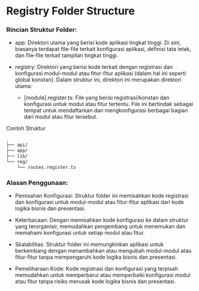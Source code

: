 # Registry Folder Structure

### Rincian Struktur Folder:
- app: Direktori utama yang berisi kode aplikasi tingkat tinggi. Di sini, biasanya terdapat file-file terkait konfigurasi aplikasi, definisi tata letak, dan file-file terkait tampilan tingkat tinggi.

- registry: Direktori yang berisi kode terkait dengan registrasi dan konfigurasi modul-modul atau fitur-fitur aplikasi (dalam hal ini seperti global konstan). Dalam struktur ini, direktori ini merupakan direktori utama:
    - [module].register.ts: File yang berisi registrasi/konstan dan konfigurasi untuk modul atau fitur tertentu. File ini bertindak sebagai tempat untuk mendaftarkan dan mengkonfigurasi berbagai bagian dari modul atau fitur tersebut.

Contoh Struktur
```sh
.
├── api/
├── app/
├── lib/
└── reg/
    └── routes.register.ts
```

### Alasan Penggunaan:
- Pemisahan Konfigurasi: Struktur folder ini memisahkan kode registrasi dan konfigurasi untuk modul-modul atau fitur-fitur aplikasi dari kode logika bisnis dan presentasi.

- Keterbacaan: Dengan memisahkan kode konfigurasi ke dalam struktur yang terorganisir, memudahkan pengembang untuk menemukan dan memahami konfigurasi untuk setiap modul atau fitur.

- Skalabilitas: Struktur folder ini memungkinkan aplikasi untuk berkembang dengan menambahkan atau mengubah modul-modul atau fitur-fitur tanpa mempengaruhi kode logika bisnis dan presentasi.

- Pemeliharaan Kode: Kode registrasi dan konfigurasi yang terpisah memudahkan untuk memperbarui atau memperbaiki konfigurasi modul atau fitur tanpa risiko merusak kode logika bisnis dan presentasi.